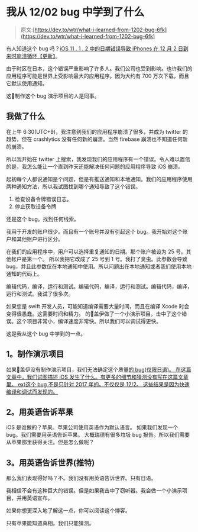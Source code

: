 # 我从 12/02 bug 中学到了什么

> 原文:[https://dev.to/wtr/what-i-learned-from-1202-bug-6fk](https://dev.to/wtr/what-i-learned-from-1202-bug-6fk)

有人知道这个 bug 吗？[iOS 11 . 1 . 2 中的日期错误导致 iPhones 在 12 月 2 日到来时崩溃循环【更新】](https://www.macrumors.com/2017/12/02/ios-11-1-2-date-bug-crash-loop/)。

由于时区在日本，这个错误严重影响了许多人。我们公司也受到影响。也许我们的应用程序可能是世界上受影响最大的应用程序。因为大约有 700 万次下载，而且它默认使用通知。

这🙌制作这个 bug 演示项目的人是同事。

## [](#what-i-did)我做了什么

在上午 6:30(UTC+9)，我注意到我们的应用程序崩溃了很多，并成为 twitter 的趋势，但在 crashlytics 没有任何新的崩溃。当然 firebase 崩溃也不知道任何新的崩溃。

所以我开始在 twitter 上搜索，我发现我们的应用程序有一个错误。令人难以置信的是，我怎么能让一个直到昨天还能解决任何问题的应用程序导致 iOS 崩溃。

起初每个人都说通知是个问题，但是有推送通知和本地通知。我们的应用程序使用两种通知方法，所以我试图找到哪个通知导致了这个错误。

1.  检查设备令牌错误日志。
2.  停止获取设备令牌

还是这个 bug。找到任何线索。

我用于开发的账户很少。而且有一个账号并没有引起这个 bug。我开始对这个账户和其他账户进行区分。

在我们的应用程序中，用户可以选择重复通知的日期。那个账户被设为 25 号。其他帐户是第一个。
所以我把它改成了 25 号到 1 号。我打了臭虫。此参数会导致 bug，并且此参数仅在本地通知中使用。所以问题出在本地通知或者我们使用本地通知的代码上。

编辑代码，编译，运行和测试。编辑代码，编译，运行和测试。编辑代码，编译，运行和测试。我试了很多次。

如果您是 swift 开发人员，可能知道编译需要大量时间，而且在编译 Xcode 时会变得很愚蠢。这需要时间和精力。
的🙌盖伊做了一个小演示项目，击中了这个错误。这个项目非常小，编译速度非常快。所以我们可以调试得更快。

这是我从这个 bug 中学到的一点。

## [](#1-make-demo-project)1。制作演示项目

如果🙌盖伊没有制作演示项目，我们无法确定这个质量[的 bug(仅限日语)。
在这篇文章中，我们试图描述 iOS 发生了什么。有更多的细节和猜测没有写在这篇文章里。
ex)这个 bug 不是只针对 2017 年的。不仅仅是 12/2。
这些结果是因为快速编译和调试而发现的。](https://blog.zaim.net/?p=3337)

## [](#2-tell-to-the-apple-in-english)2。用英语告诉苹果

iOS 是谁做的？苹果。苹果公司使用英语作为默认语言。
如果我们发现一个 bug。我们需要用英语告诉苹果。
大概瑞德有很多垃圾 bug 报告。所以我们需要从苹果那里获得关注。但是怎么做呢？

## [](#3-tell-the-world-twitter-in-english)3。用英语告诉世界(推特)

那么我们表现得好吗？不。我们没有用英语告诉世界。只有日语。

我相信不会有这种巨大的错误。但是如果我击中了窃听器。我会做一个小演示项目，并用英语宣布。

如果你想更深入地了解这一点，你可以阅读这个博客。

只有苹果能知道真相。我们只能猜测。